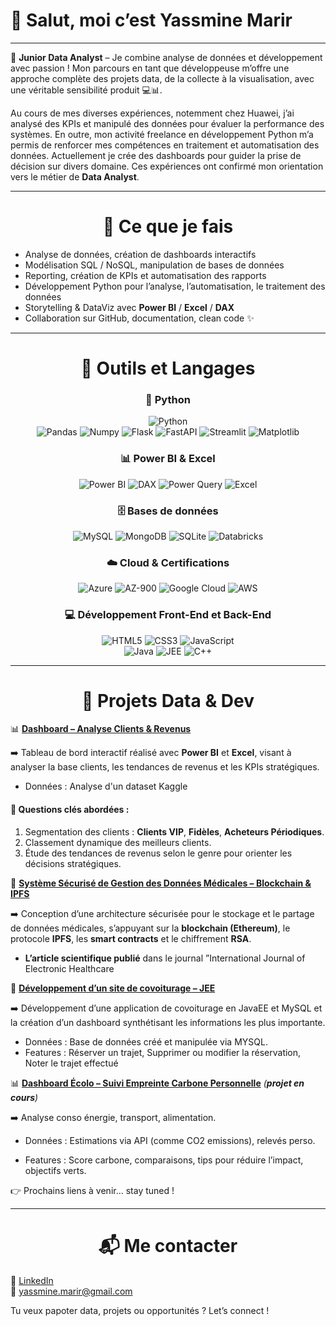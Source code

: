 # 👋 Salut, moi c’est Yassmine Marir


---
🎯 **Junior Data Analyst** – Je combine analyse de données et développement avec passion ! Mon parcours en tant que développeuse m’offre une approche complète des projets data, de la collecte à la visualisation, avec une véritable sensibilité produit 💻📊.

Au cours de mes diverses expériences, notemment chez Huawei, j’ai analysé des KPIs et manipulé des données pour évaluer la performance des systèmes. En outre, mon activité freelance en développement Python m’a permis de renforcer mes compétences en traitement et automatisation des données. Actuellement je crée des dashboards pour guider la prise de décision sur divers domaine. Ces expériences ont confirmé mon orientation vers le métier de **Data Analyst**.

---

<h1 align="center"> 🚀 Ce que je fais</h1>

- Analyse de données, création de dashboards interactifs
- Modélisation SQL / NoSQL, manipulation de bases de données
- Reporting, création de KPIs et automatisation des rapports  
- Développement Python pour l’analyse, l’automatisation, le traitement des données
- Storytelling & DataViz avec **Power BI** / **Excel** / **DAX**
- Collaboration sur GitHub, documentation, clean code ✨

---
<div align="center">
<h1>🧰 Outils et Langages</h1>

### 🐍 **Python**  
![Python](https://img.shields.io/badge/Python-3776AB?style=flat&logo=python&logoColor=white)  
![Pandas](https://img.shields.io/badge/Pandas-150458?style=flat&logo=pandas&logoColor=white)  ![Numpy](https://img.shields.io/badge/Numpy-013243?style=flat&logo=numpy&logoColor=white)  ![Flask](https://img.shields.io/badge/Flask-000000?style=flat&logo=flask&logoColor=white)  ![FastAPI](https://img.shields.io/badge/FastAPI-009688?style=flat&logo=fastapi&logoColor=white) ![Streamlit](https://img.shields.io/badge/Streamlit-FF4B4B?style=flat&logo=streamlit&logoColor=white) ![Matplotlib](https://img.shields.io/badge/Matplotlib-ffffff?style=flat&logo=matplotlib&logoColor=blue)

### 📊 **Power BI & Excel**  
![Power BI](https://img.shields.io/badge/PowerBI-F2C811?style=flat&logo=powerbi&logoColor=black)  ![DAX](https://img.shields.io/badge/DAX-512BD4?style=flat&logo=Microsoft&logoColor=white)  ![Power Query](https://img.shields.io/badge/PowerQuery-00B5E2?style=flat&logo=microsoft&logoColor=white)  ![Excel](https://img.shields.io/badge/Excel-217346?style=flat&logo=microsoft-excel&logoColor=white)  

### 🗄️ **Bases de données**  
![MySQL](https://img.shields.io/badge/MySQL-4479A1?style=flat&logo=mysql&logoColor=white)  ![MongoDB](https://img.shields.io/badge/MongoDB-47A248?style=flat&logo=mongodb&logoColor=white)  ![SQLite](https://img.shields.io/badge/SQLite-003B57?style=flat&logo=sqlite&logoColor=white)  ![Databricks](https://img.shields.io/badge/Databricks-FF420E?style=flat&logo=databricks&logoColor=white)  

### ☁️ **Cloud & Certifications**  
![Azure](https://img.shields.io/badge/Azure-0078D4?style=flat&logo=microsoft-azure&logoColor=white) 
![AZ-900](https://img.shields.io/badge/Certified_AZ--900-0089D6?style=flat&logo=microsoft&logoColor=white)
![Google Cloud](https://img.shields.io/badge/Google_Cloud-4285F4?style=flat&logo=google-cloud&logoColor=white) 
![AWS](https://img.shields.io/badge/AWS-232F3E?style=flat&logo=amazon-aws&logoColor=white)

### 💻 **Développement Front-End et Back-End**  
![HTML5](https://img.shields.io/badge/HTML5-E34F26?style=flat&logo=html5&logoColor=white)  ![CSS3](https://img.shields.io/badge/CSS3-1572B6?style=flat&logo=css3&logoColor=white)  ![JavaScript](https://img.shields.io/badge/JavaScript-F7DF1E?style=flat&logo=javascript&logoColor=black)  
![Java](https://img.shields.io/badge/Java-007396?style=flat&logo=java&logoColor=white)  ![JEE](https://img.shields.io/badge/JEE-007396?style=flat&logo=java&logoColor=white)  ![C++](https://img.shields.io/badge/C%2B%2B-00599C?style=flat&logo=cplusplus&logoColor=white)  

</div>

---

 <h1 align="center">🌟 Projets Data & Dev </h1>

 📊 [**Dashboard – Analyse Clients & Revenus**](https://github.com/YassmineMarir/Dashboard-customers-performance-analysis)

➡️ Tableau de bord interactif réalisé avec **Power BI** et **Excel**, visant à analyser la base clients, les tendances de revenus et les KPIs stratégiques.
- Données : Analyse d'un dataset Kaggle
#### 🎯 Questions clés abordées :  
1. Segmentation des clients : **Clients VIP**, **Fidèles**, **Acheteurs Périodiques**. 
2. Classement dynamique des meilleurs clients.  
3. Étude des tendances de revenus selon le genre pour orienter les décisions stratégiques.

 🔐 [**Système Sécurisé de Gestion des Données Médicales – Blockchain & IPFS**](https://www.inderscienceonline.com/doi/abs/10.1504/IJEH.2022.122134)

➡️ Conception d’une architecture sécurisée pour le stockage et le partage de données médicales, s’appuyant sur la **blockchain (Ethereum)**, le protocole **IPFS**, les **smart contracts** et le chiffrement **RSA**.  
- **L’article scientifique publié** dans le journal ”International Journal of Electronic Healthcare

 🚗 [**Développement d’un site de covoiturage – JEE**](https://github.com/YassmineMarir/Site-Covoiturage) 

➡️ Développement d’une application de covoiturage en JavaEE et MySQL et la création d’un dashboard synthétisant les
informations les plus importante.
- Données : Base de données créé et manipulée via MYSQL.
- Features : Réserver un trajet, Supprimer ou modifier la réservation, Noter le trajet effectué

 📊 [**Dashboard Écolo – Suivi Empreinte Carbone Personnelle**](https://github.com/YassmineMarir/Dashboard-Suivi-Empreinte-Carbone) *(**projet en cours**)*
  
➡️ Analyse conso énergie, transport, alimentation.

- Données : Estimations via API (comme CO2 emissions), relevés perso.

- Features : Score carbone, comparaisons, tips pour réduire l’impact, objectifs verts.

👉 Prochains liens à venir… stay tuned !

---


<h1 align="center">📬 Me contacter</h1>

🔗 [LinkedIn](https://www.linkedin.com/in/yassmine-marir-5a0762259/)  
📧 [yassmine.marir@gmail.com](mailto:yassmine.marir@gmail.com)

Tu veux papoter data, projets ou opportunités ? Let’s connect !

